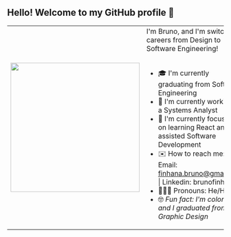 ## Hello! Welcome to my GitHub profile 👋

<table>
  <tr style="border: none">
    <td><img src="https://github.com/user-attachments/assets/82d14d34-a2bd-4730-a43f-aa4971b0e0f7" width="300"></td>
    <td>
      I'm Bruno, and I'm switching careers from Design to Software Engineering!<br><br>
      
- 🎓 I'm currently graduating from Software Engineering
- 💼 I'm currently working as a Systems Analyst
- 🌱 I'm currently focused on learning React and AI-assisted Software Development
- ✉️ How to reach me: Email: finhana.bruno@gmail.com | Linkedin: brunofinhana
- 🧔🏻‍♂️ Pronouns: He/Him
- 🤓 _Fun fact: I'm colorblind and I graduated from Graphic Design_
    </td>
  </tr>
</table>
<!-- ![image](https://github.com/user-attachments/assets/82d14d34-a2bd-4730-a43f-aa4971b0e0f7) -->
<!-- <img src="https://github.com/user-attachments/assets/82d14d34-a2bd-4730-a43f-aa4971b0e0f7" width="300"> -->

<!--
I'm Bruno, and I'm switching careers from Design to Software Engineering!

- 🧑🏻‍🎓 I'm currently graduating from Software Engineering
- 💼 I'm currently working as a Systems Analyst
- 🌱 I'm currently focused on learning React and AI-assisted Software Development
- ✉️ How to reach me: Email: finhana.bruno@gmail.com | [Linkedin]([url](https://www.linkedin.com/in/brunofinhana/))
- 🧔🏻‍♂️ Pronouns: He/Him
- 🤓 _Fun fact: I'm colorblind and I graduated from Graphic Design_
-->

<!--
**brunofinhana/brunofinhana** is a ✨ _special_ ✨ repository because its `README.md` (this file) appears on your GitHub profile.

Here are some ideas to get you started:

- 🔭 I’m currently working on ...
- 🌱 I’m currently learning ...
- 👯 I’m looking to collaborate on ...
- 🤔 I’m looking for help with ...
- 💬 Ask me about ...
- 📫 How to reach me: ...
- 😄 Pronouns: ...
- ⚡ Fun fact: ...
-->
